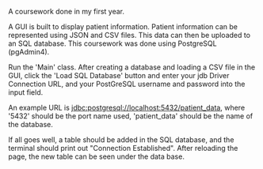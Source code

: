 A coursework done in my first year.

A GUI is built to display patient information. Patient information can be represented using JSON and CSV files.
This data can then be uploaded to an SQL database.
This coursework was done using PostgreSQL (pgAdmin4).

Run the 'Main' class. After creating a database and loading a CSV file in the GUI, click the 'Load SQL Database' button and enter your jdb Driver Connection URL, and your PostGreSQL username and password into the input field.

An example URL is <jdbc:postgresql://localhost:5432/patient_data>, where
'5432' should be the port name used,
'patient_data' should be the name of the database.

If all goes well, a table should be added in the SQL database, and the terminal
should print out "Connection Established". After reloading the page, the new
table can be seen under the data base.
